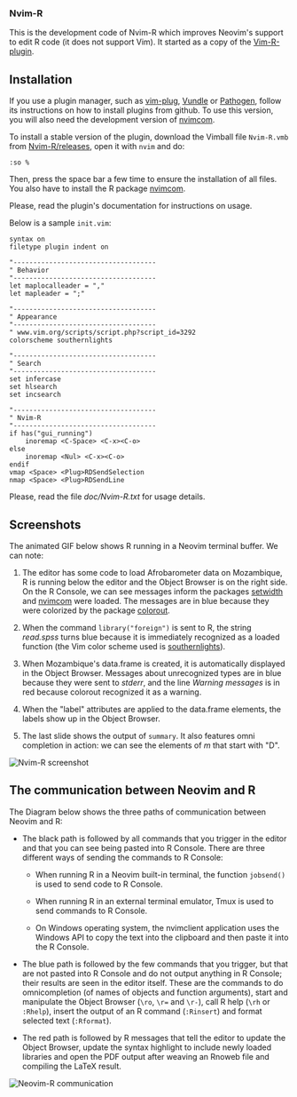 ### Nvim-R

This is the development code of Nvim-R which improves Neovim's support to edit
R code (it does not support Vim). It started as a copy of the
[Vim-R-plugin](https://github.com/jcfaria/Vim-R-plugin).

## Installation

If you use a plugin manager, such as [vim-plug], [Vundle] or [Pathogen],
follow its instructions on how to install plugins from github.
To use this version, you will also need the development version of
[nvimcom].

To install a stable version of the plugin, download the Vimball file
`Nvim-R.vmb` from
[Nvim-R/releases](https://github.com/jalvesaq/Nvim-R/releases),
open it with `nvim` and do:</p>

```
:so %
```

Then, press the space bar a few time to ensure the installation of all
files. You also have to install the R package [nvimcom].

Please, read the plugin's documentation for instructions on usage.

Below is a sample `init.vim`:

```vim
syntax on
filetype plugin indent on

"------------------------------------
" Behavior
"------------------------------------
let maplocalleader = ","
let mapleader = ";"

"------------------------------------
" Appearance
"------------------------------------
" www.vim.org/scripts/script.php?script_id=3292
colorscheme southernlights

"------------------------------------
" Search
"------------------------------------
set infercase
set hlsearch
set incsearch

"------------------------------------
" Nvim-R
"------------------------------------
if has("gui_running")
    inoremap <C-Space> <C-x><C-o>
else
    inoremap <Nul> <C-x><C-o>
endif
vmap <Space> <Plug>RDSendSelection
nmap <Space> <Plug>RDSendLine
```

Please, read the file *doc/Nvim-R.txt* for usage details.

## Screenshots

The animated GIF below shows R running in a Neovim terminal buffer. We can note:

   1. The editor has some code to load Afrobarometer data on Mozambique, R is
      running below the editor and the Object Browser is on the right side. On
      the R Console, we can see messages inform the packages [setwidth] and
      [nvimcom] were loaded. The messages are in blue because they were
      colorized by the package [colorout].

   2. When the command `library("foreign")` is sent to R, the string *read.spss*
      turns blue because it is immediately recognized as a loaded function
      (the Vim color scheme used is [southernlights]).

   3. When Mozambique's data.frame is created, it is automatically displayed
      in the Object Browser. Messages about unrecognized types are in blue
      because they were sent to *stderr*, and the line *Warning messages* is in
      red because colorout recognized it as a warning.

   4. When the "label" attributes are applied to the data.frame elements, the
      labels show up in the Object Browser.

   5. The last slide shows the output of `summary`. It also features omni
      completion in action: we can see the elements of *m* that start with "D".

![Nvim-R screenshot](https://dadoseteorias.files.wordpress.com/2016/01/nvim-r.gif "Nvim-R screenshot")

## The communication between Neovim and R

The Diagram below shows the three paths of communication between
Neovim and R:

  - The black path is followed by all commands that you trigger in the
    editor and that you can see being pasted into R Console. There are
    three different ways of sending the commands to R Console:

     - When running R in a Neovim built-in terminal, the function
       `jobsend()` is used to send code to R Console.

     - When running R in an external terminal emulator, Tmux is
         used to send commands to R Console.

     - On Windows operating system, the nvimclient application
         uses the Windows API to copy the text into the clipboard and
         then paste it into the R Console.

  - The blue path is followed by the few commands that you trigger, but that
    are not pasted into R Console and do not output anything in R Console;
    their results are seen in the editor itself. These are the commands to
    do omnicompletion (of names of objects and function arguments), start
    and manipulate the Object Browser (`\ro`, `\r=` and `\r-`), call R help
    (`\rh` or `:Rhelp`), insert the output of an R command (`:Rinsert`) and
    format selected text (`:Rformat`).

  - The red path is followed by R messages that tell the editor to
    update the Object Browser, update the syntax highlight to include
    newly loaded libraries and open the PDF output after weaving an Rnoweb
    file and compiling the LaTeX result.


![Neovim-R communication](https://dadoseteorias.files.wordpress.com/2016/01/nvimrcom.png "Neovim-R communication")

[vim-plug]: https://github.com/junegunn/vim-plug
[Vundle]: https://github.com/gmarik/Vundle.vim
[Pathogen]: https://github.com/tpope/vim-pathogen
[Neovim]: https://github.com/neovim/neovim
[nvimcom]: https://github.com/jalvesaq/nvimcom
[setwidth]: https://cran.r-project.org/web/packages/setwidth/index.html
[southernlights]: https://github.com/jalvesaq/southernlights
[colorout]: https://github.com/jalvesaq/colorout
